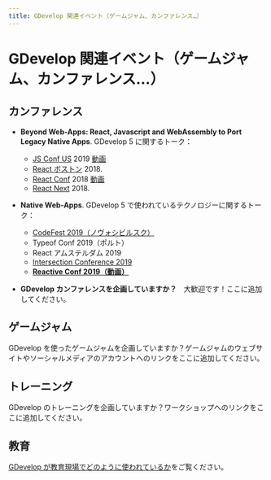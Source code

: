 ```yaml
---
title: GDevelop 関連イベント（ゲームジャム、カンファレンス…）
---
```

# GDevelop 関連イベント（ゲームジャム、カンファレンス…）

## カンファレンス

* **Beyond Web-Apps: React, Javascript and WebAssembly to Port Legacy Native Apps**. GDevelop 5 に関するトーク：
  * [JS Conf US](https://2019.jsconf.us/speakers/florian-rival) 2019 [動画](https://www.youtube.com/watch?v=lttAKhlKuyM)
  * [React ボストン](http://www.reactboston.com/) 2018.
  * [React Conf](https://conf.reactjs.org/event.html?FlorianRival) 2018 [動画](https://www.youtube.com/watch?v=6La7jSCnYyk6)
  * [React Next](https://react-next.com/) 2018.

* **Native Web-Apps**. GDevelop 5 で使われているテクノロジーに関するトーク：
  * [CodeFest 2019（ノヴォシビルスク）](https://www.youtube.com/watch?v=5YzncpxA2og)
  * Typeof Conf 2019（ポルト）
  * React アムステルダム 2019
  * [Intersection Conference 2019](https://intersection-conference.eu/schedule)
  * **[Reactive Conf 2019（動画）](https://www.youtube.com/watch?v=sMfNWIbWUb0)**

* **GDevelop カンファレンスを企画していますか？**　大歓迎です！ここに追加してください。

## ゲームジャム

GDevelop を使ったゲームジャムを企画していますか？ゲームジャムのウェブサイトやソーシャルメディアのアカウントへのリンクをここに追加してください。

## トレーニング

GDevelop のトレーニングを企画していますか？ワークショップへのリンクをここに追加してください。

## 教育

[GDevelop が教育現場でどのように使われているか](https://gdevelop-app.com/ja/education)をご覧ください。